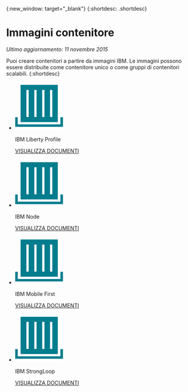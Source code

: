 {:new_window: target="_blank"}
{:shortdesc: .shortdesc}

# Immagini contenitore
*Ultimo aggiornamento: 11 novembre 2015*

Puoi creare contenitori a partire da immagini IBM. Le immagini possono essere distribuite come contenitore unico o
come gruppi di contenitori scalabili.
{:shortdesc}

<ul class="runtimeIconList">
<li>
<p class="runtimeIcon"><img src="images/container-image_ibm.svg" alt="Immagini IBM" /></p>
<p class="runtimeTitle">IBM Liberty Profile</p>
<p class="runtimeLink"><a format="html" href="../images/docker_image_ibmliberty/ibmliberty_starter.html" scope="peer">VISUALIZZA DOCUMENTI</a></p>
</li>
<li>
<p class="runtimeIcon"><img src="images/container-image_ibm.svg" alt="Immagini IBM" /></p>
<p class="runtimeTitle">IBM Node</p>
<p class="runtimeLink"><a format="html" href="../images/docker_image_ibmnode/ibmnode_starter.html" scope="peer">VISUALIZZA DOCUMENTI</a></p>
</li>
<li>
<p class="runtimeIcon"><img src="images/container-image_ibm.svg" alt="Immagini IBM" /></p>
<p class="runtimeTitle">IBM Mobile First</p>
<p class="runtimeLink"><a format="html" href="../images/mobilefirst/index.html" scope="peer">VISUALIZZA DOCUMENTI</a></p>
</li>
<li>
<p class="runtimeIcon"><img src="images/container-image_ibm.svg" alt="Immagini IBM" /></p>
<p class="runtimeTitle">IBM StrongLoop</p>
<p class="runtimeLink"><a format="html" href="../images/ibmnode_strong_pm/ibmnode_strong-pm_starter.html" scope="peer">VISUALIZZA DOCUMENTI</a></p>
</li>
</ul>
